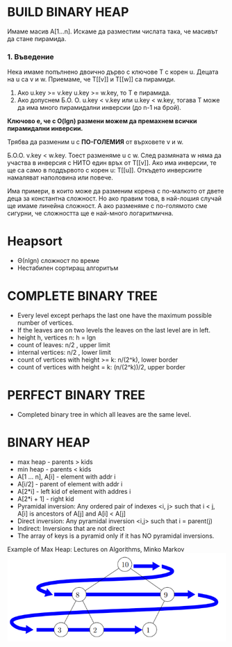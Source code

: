 # BUILD BINARY HEAP
Имаме масив  A[1...n]. Искаме да разместим числата така, че масивът да стане пирамида. 

### 1. Въведение
Нека имаме попълнено двоично дърво с ключове T с корен u. Децата на u са v и w. Приемаме, че T[[v]] и T[[w]] са пирамиди.

  1. Ако u.key >= v.key u.key >= w.key, то T е пирамида. 
  2. Ако допуснем Б.О. О. u.key < v.key или u.key < w.key, тогава Т може да има много пирамидални инверсии (до n-1 на брой).

**Ключово е, че с O(lgn) размени можем да премахнем всички пирамидални инверсии.**

Трябва да разменим u с **ПО-ГОЛЕМИЯ** от върховете v и w.

Б.О.О. v.key < w.key. Тоест разменяме u с w. След размяната w няма да участва в инверсия с НИТО един връх от T[[v]]. Ако има инверсии, те ще са само в поддървото с корен u: T[[u]]. Откъдето инверсиите намаляват наполовина или повече. 

Има примери, в които може да разменим корена с по-малкото от двете деца за константна сложност. Но ако правим това, в най-лошия случай ще имаме линейна сложност. А ако разменяме с по-голямото сме сигурни, че сложността ще е най-много логаритмична.

# Heapsort

*  Θ(nlgn) сложност по време
* Нестабилен сортиращ алгоритъм



# COMPLETE BINARY TREE
* Every level except perhaps the last one have the maximum possible number of vertices.
* If the leaves are on two levels the leaves on the last level are in left.
* height h, vertices n:  h = lgn
* count of leaves: n/2 , upper limit
* internal vertices: n/2 , lower limit
* count of vertices with height >= k:  n/(2^k), lower border
* count of vertices with height = k:  (n/(2^k))/2, upper border

# PERFECT BINARY TREE
* Completed binary tree in which all leaves are the same
level.


# BINARY HEAP
* max heap - parents > kids
* min heap - parents < kids
* A[1 ... n], A[i] - element with  addr i 
* A[i/2] - parent of element with addr i 
* A[2*i] - left kid of element with addres i
* A[2*i + 1] - right kid
* Pyramidal inversion: Any ordered pair of indexes <i, j> such that i < j, 
A[i] is ancestors of A[j] and A[i] < A[j]
* Direct inversion: Any pyramidal inversion <i,j> such that i = parent(j)
* Indirect: Inversions that are not direct
* The array of keys is a pyramid only if it has NO pyramidal inversions.


Example of Max Heap: Lectures on Algorithms, Minko Markov
![alt text](1.png)
  

